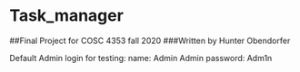 # Task_manager
##Final Project for COSC 4353 fall 2020
###Written by Hunter Obendorfer

Default Admin login for testing:
name: Admin Admin
password: Adm1n

